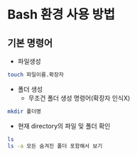 # Bash 환경 사용 방법

## 기본 명령어
- 파일생성  

```Bash
touch 파일이름.확장자
```

- 폴더 생성  
   - 무조건 폴더 생성 명령어(확장자 인식X)  

```Bash
mkdir 폴더명
```
- 현재 directory의 파일 및 폴더 확인
```Bash
ls
ls -a 모든 숨겨진 폴더 포함해서 보기
```

